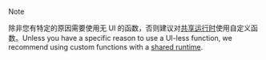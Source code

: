 >[!NOTE]
> <span data-ttu-id="adcf3-101">除非您有特定的原因需要使用无 UI 的函数，否则建议对[共享运行时](../excel/configure-your-add-in-to-use-a-shared-runtime.md)使用自定义函数。</span><span class="sxs-lookup"><span data-stu-id="adcf3-101">Unless you have a specific reason to use a UI-less function, we recommend using custom functions with a [shared runtime](../excel/configure-your-add-in-to-use-a-shared-runtime.md).</span></span>